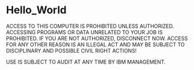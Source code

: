 # Hello_World

 ACCESS TO THIS COMPUTER IS PROHIBITED UNLESS AUTHORIZED.
 ACCESSING PROGRAMS OR DATA UNRELATED TO YOUR JOB IS PROHIBITED.
 IF YOU ARE NOT AUTHORIZED, DISCONNECT NOW. ACCESS FOR ANY OTHER
 REASON IS  AN ILLEGAL  ACT AND  MAY BE SUBJECT  TO DISCIPLINARY
 AND POSSIBLE CIVIL RIGHT ACTIONS!
 
  USE IS SUBJECT TO AUDIT AT ANY TIME BY IBM MANAGEMENT.
